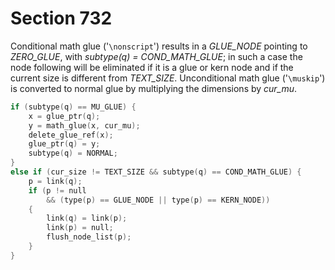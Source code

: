 # Section 732

Conditional math glue ('`\nonscript`') results in a *GLUE_NODE* pointing to *ZERO_GLUE*, with *subtype(q) = COND_MATH_GLUE*; in such a case the node following will be eliminated if it is a glue or kern node and if the current size is different from *TEXT_SIZE*.
Unconditional math glue ('`\muskip`') is converted to normal glue by multiplying the dimensions by *cur_mu*.

```c << Convert math glue to ordinary glue >>=
if (subtype(q) == MU_GLUE) {
    x = glue_ptr(q);
    y = math_glue(x, cur_mu);
    delete_glue_ref(x);
    glue_ptr(q) = y;
    subtype(q) = NORMAL;
}
else if (cur_size != TEXT_SIZE && subtype(q) == COND_MATH_GLUE) {
    p = link(q);
    if (p != null
        && (type(p) == GLUE_NODE || type(p) == KERN_NODE))
    {
        link(q) = link(p);
        link(p) = null;
        flush_node_list(p);
    }
}
```
